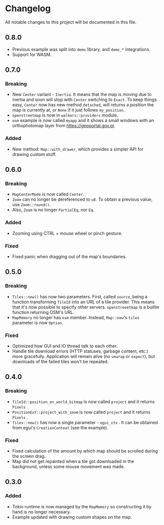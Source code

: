 # Changelog

All notable changes to this project will be documented in this file.

## 0.8.0

 * Previous example was split into `demo` library, and `demo_*` integrations.
 * Support for WASM.

## 0.7.0

### Breaking

 * New `Center` variant - `Inertia`. It means that the map is moving due to inertia and
  soon will stop with `Center` switching to `Exact`. To keep things easy, `Center` now
  has new method `detached`, will returns a position the map is currently at, or `None`
  if it just follows `my_position`.
 * `openstreetmap` is now in `walkers::providers` module.
 * `osm` example is now called `myapp` and it shows a small windows with an orthophotomap
   layer from <https://geoportal.gov.pl>.

### Added

 * New method: `Map::with_drawer`, which provides a simpler API for drawing custom stuff.

## 0.6.0

### Breaking

 * `MapCenterMode` is now called `Center`.
 * `Zoom` can no longer be dereferenced to `u8`. To obtain a previous value, use `Zoom::round()`.
 * Also, `Zoom` is no longer `PartialEq`, nor `Eq`.

### Added

 * Zooming using CTRL + mouse wheel or pinch gesture.

### Fixed

 * Fixed panic when dragging out of the map's boundaries.

## 0.5.0

### Breaking

 * `Tiles::new()` has now two parameters. First, called `source`, being a function transforming
   `TileId` into an URL of a tile provider. This means that it's now possible to specify other
   servers. `openstreeetmap` is a builtin function returning OSM's URL.
 * `MapMemory` no longer has `osm` member. Instead, `Map::new`'s `tiles` parameter is now `Option`.

### Fixed

 * Optimized how GUI and IO thread talk to each other.
 * Handle tile download errors (HTTP statuses, garbage content, etc.) more gracefully. Application
   will remain alive (no `unwrap` or `expect`), but downloads of the failed tiles won't be repeated.

## 0.4.0

### Breaking

 * `TileId::position_on_world_bitmap` is now called `project` and it returns `Pixels` .
 * `PositionExt::project_with_zoom` is now called `project` and it returns `Pixels` .
 * `Tiles::new()` has now a single parameter - `egui_ctx` . It can be obtained from egui's
`CreationContext` (see the example).

### Fixed

 * Fixed calculation of the amount by which map should be scrolled during the screen drag.
 * Map did not get repainted when a tile got downloaded in the background, unless some mouse
   movement was made.

## 0.3.0

### Added

* Tokio runtime is now managed by the `MapMemory` so constructing it by hand is no longer necessary.
* Example updated with drawing custom shapes on the map.
